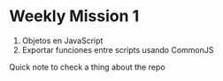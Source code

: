 # Weekly Mission 1

1. Objetos en JavaScript
2. Exportar funciones entre scripts usando CommonJS

Quick note to check a thing about the repo
